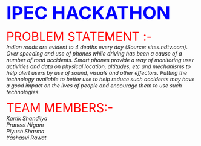 <h4 id="title"><i class="icon-upload"></i></h4>

<p><strong><font size="8" color="BLUE">IPEC HACKATHON</font></strong></p>

<p><font size="6" color="red">PROBLEM STATEMENT  :-</font> <br>
<i>Indian roads are evident to 4 deaths every day (Source: sites.ndtv.com). Over speeding and use of phones while driving has been a cause of a number of road accidents. Smart phones provide a way of monitoring user activities and data on physical location, altitudes, etc and mechanisms to help alert users by use of sound, visuals and other effectors. Putting the technology available to better use to help reduce such accidents may have a good impact on the lives of people and encourage them to use such technologies.</i></p>

<p><font size="6" color="red">TEAM MEMBERS:-</font> <br>
<i> Kartik Shandilya <br>
  Praneet Nigam <br>
  Piyush Sharma <br>
   Yashasvi Rawat</i></p>